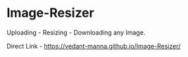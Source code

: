 # Image-Resizer
Uploading - Resizing - Downloading any Image.

Direct Link - https://vedant-manna.github.io/Image-Resizer/
